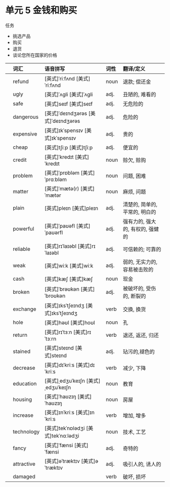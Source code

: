 # **单元** **5** 金钱和购买

任务

- 挑选产品
- 购买
- 退货
- 谈论您所在国家的价格

|      | 词汇       | 语音拼写                             | 词性 | 翻译/定义                        |
| :--- | :--------- | :----------------------------------- | :--- | :------------------------------- |
|      | refund     | [英式]ˈriːfʌnd [美式]ˈriːfʌnd        | noun | 退款; 偿还金                     |
|      | ugly       | [英式]ˈʌɡli [美式]ˈʌɡli              | adj. | 丑陋的, 难看的                   |
|      | safe       | [英式]seɪf [美式]seɪf                | adj. | 无危险的                         |
|      | dangerous  | [英式]ˈdeɪndʒərəs [美式]ˈdeɪndʒərəs  | adj. | 危险的                           |
|      | expensive  | [英式]ɪkˈspensɪv [美式]ɪkˈspensɪv    | adj. | 贵的                             |
|      | cheap      | [英式]tʃiːp [美式]tʃiːp              | adj. | 便宜的                           |
|      | credit     | [英式]ˈkredɪt [美式]ˈkredɪt          | noun | 赊欠, 赊购                       |
|      | problem    | [英式]ˈprɒbləm [美式]ˈprɑːbləm       | noun | 问题, 困难                       |
|      | matter     | [英式]ˈmætə(r) [美式]ˈmætər          | noun | 麻烦, 问题                       |
|      | plain      | [英式]pleɪn [美式]pleɪn              | adj. | 清楚的, 简单的, 平常的, 明白的   |
|      | powerful   | [英式]ˈpaʊəfl [美式]ˈpaʊərfl         | adj. | 强有力的, 强大的, 有权的, 强健的 |
|      | reliable   | [英式]rɪˈlaɪəbl [美式]rɪˈlaɪəbl      | adj. | 可信赖的; 可靠的                 |
|      | weak       | [英式]wiːk [美式]wiːk                | adj. | 弱的, 无实力的, 容易被击败的     |
|      | cash       | [英式]kæʃ [美式]kæʃ                  | noun | 现金                             |
|      | broken     | [英式]ˈbrəʊkən [美式]ˈbroʊkən        | adj. | 被破坏的, 受伤的, 断裂的         |
|      | exchange   | [英式]ɪksˈtʃeɪndʒ [美式]ɪksˈtʃeɪndʒ  | verb | 交换, 换货                       |
|      | hole       | [英式]həʊl [美式]hoʊl                | noun | 孔                               |
|      | return     | [英式]rɪˈtɜːn [美式]rɪˈtɜːrn         | verb | 退还, 返还, 归还                 |
|      | stained    | [英式]steɪnd [美式]steɪnd            | adj. | 玷污的,褪色的                    |
|      | decrease   | [英式]dɪˈkriːs [美式]dɪˈkriːs        | verb | 减少, 下降                       |
|      | education  | [英式]ˌedʒuˈkeɪʃn [美式]ˌedʒuˈkeɪʃn  | noun | 教育                             |
|      | housing    | [英式]ˈhaʊzɪŋ [美式]ˈhaʊzɪŋ          | noun | 房屋                             |
|      | increase   | [英式]ɪnˈkriːs [美式]ɪnˈkriːs        | verb | 增加, 增多                       |
|      | technology | [英式]tekˈnɒlədʒi [美式]tekˈnɑːlədʒi | noun | 技术, 工艺                       |
|      | fancy      | [英式]ˈfænsi [美式]ˈfænsi            | adj. | 奇特的                           |
|      | attractive | [英式]əˈtræktɪv [美式]əˈtræktɪv      | adj. | 吸引人的, 诱人的                 |
|      | damaged    |                                      | verb | 破坏, 损坏                       |

